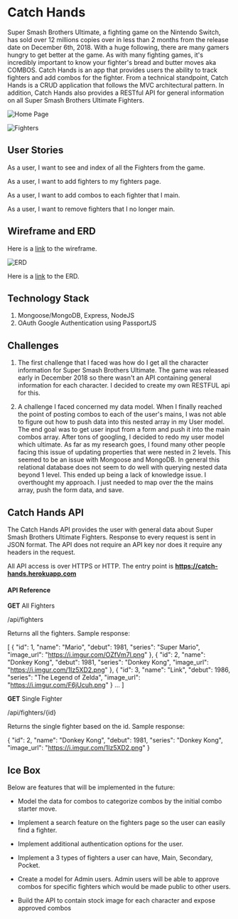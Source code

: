 # Catch Hands

Super Smash Brothers Ultimate, a fighting game on the Nintendo Switch, has sold over 12 millions copies over in less than 2 months from the release date on December 6th, 2018. With a huge following, there are many gamers hungry to get better at the game. As with many fighting games, it's incredibly important to know your fighter's bread and butter moves aka COMBOS. Catch Hands is an app that provides users the ability to track fighters and add combos for the fighter. From a technical standpoint, Catch Hands is a CRUD application that follows the MVC architectural pattern. In addition, Catch Hands also provides a RESTful API for general information on all Super Smash Brothers Ultimate Fighters.


![Home Page](https://i.imgur.com/Yf5L5XN.png "Catch Hands Home Page")

![Fighters](https://i.imgur.com/EAxxF64.png "Catch Hands Fighters")

## User Stories

As a user, I want to see and index of all the Fighters from the game.

As a user, I want to add fighters to my fighters page.

As a user, I want to add combos to each fighter that I main.

As a user, I want to remove fighters that I no longer main.

## Wireframe and ERD

Here is a [link](https://www.lucidchart.com/invitations/accept/8a5562a2-b134-4c3d-a030-9854196c49fe) to the wireframe.

![ERD](https://i.imgur.com/l6xYLbI.png "Catch Hands ERD")

Here is a [link](https://www.lucidchart.com/invitations/accept/a9fd1264-b675-40b2-9343-40717bf91601) to the ERD.

## Technology Stack

1. Mongoose/MongoDB, Express, NodeJS
2. OAuth Google Authentication using PassportJS

## Challenges

1. The first challenge that I faced was how do I get all the character information for Super Smash Brothers Ultimate. The game was released early in December 2018 so there wasn't an API containing general information for each character. I decided to create my own RESTFUL api for this. 

2. A challenge I faced concerned my data model. When I finally reached the point of posting combos to each of the user's mains, I was not able to figure out how to push data into this nested array in my User model. The end goal was to get user input from a form and push it into the main combos array. After tons of googling, I decided to redo my user model which ultimate. As far as my research goes, I found many other people facing this issue of updating properties that were nested in 2 levels. This seemed to be an issue with Mongoose and MongoDB. In general this relational database does not seem to do well with querying nested data beyond 1 level. This ended up being a lack of knowledge issue. I overthought my approach. I just needed to map over the the mains array, push the form data, and save.

## Catch Hands API

The Catch Hands API provides the user with general data about Super Smash Brothers Ultimate Fighters. Response to every request is sent in JSON format. The API does not require an API key nor does it require any headers in the request.

All API access is over HTTPS or HTTP. The entry point is **__https://catch-hands.herokuapp.com__**

#### API Reference

__GET__ All Fighters

/api/fighters

Returns all the fighters.
Sample response:

[
  {
    "id": 1,
    "name": "Mario",
    "debut": 1981,
    "series": "Super Mario",
    "image_url": "https://i.imgur.com/OZfVm7l.png"
  },
  {
    "id": 2,
    "name": "Donkey Kong",
    "debut": 1981,
    "series": "Donkey Kong",
    "image_url": "https://i.imgur.com/1Iz5XD2.png"
  },
  {
    "id": 3,
    "name": "Link",
    "debut": 1986,
    "series": "The Legend of Zelda",
    "image_url": "https://i.imgur.com/F6jUcuh.png"
  }
  ...
]

__GET__ Single Fighter

/api/fighters/{id}

Returns the single fighter based on the id.
Sample response:

{
  "id": 2,
  "name": "Donkey Kong",
  "debut": 1981,
  "series": "Donkey Kong",
  "image_url": "https://i.imgur.com/1Iz5XD2.png"
}

## Ice Box

Below are features that will be implemented in the future:

+ Model the data for combos to categorize combos by the initial combo starter move.

+ Implement a search feature on the fighters page so the user can easily find a fighter.

+ Implement additional authentication options for the user.

+ Implement a 3 types of fighters a user can have, Main, Secondary, Pocket.

+ Create a model for Admin users. Admin users will be able to approve combos for specific fighters which would be made public to other users.

+ Build the API to contain stock image for each character and expose approved combos